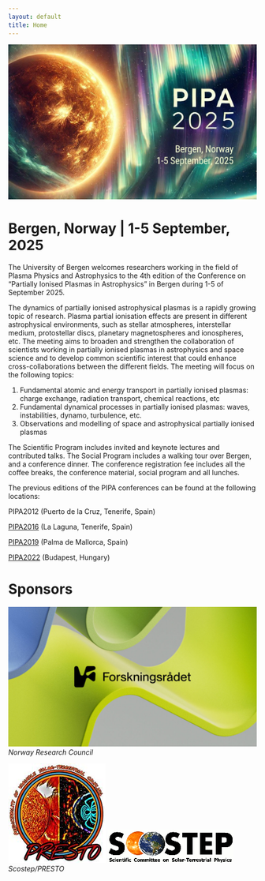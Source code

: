 ```yaml
---
layout: default
title: Home
---
```


![Mountain View](/assets/logo.jpg) 

# Bergen, Norway   |   1-5 September, 2025

The University of Bergen welcomes researchers working in the field of Plasma Physics and Astrophysics 
to the 4th edition of the Conference on “Partially Ionised Plasmas in Astrophysics” in Bergen during 1-5 of September 2025.

The dynamics of partially ionised astrophysical plasmas is a rapidly growing topic of research. Plasma partial ionisation effects are present in different astrophysical environments, such as stellar atmospheres, interstellar medium, protostellar discs, planetary magnetospheres and ionospheres, etc. The meeting aims to broaden and strengthen the collaboration of scientists working in partially ionised plasmas in astrophysics and space science and to develop common scientific interest that could enhance cross-collaborations between the different fields. The meeting will focus on the following topics:

1. Fundamental atomic and energy transport in partially ionised plasmas: charge exchange, radiation transport, chemical reactions, etc
2. Fundamental dynamical processes in partially ionised plasmas: waves, instabilities, dynamo, turbulence, etc.
3. Observations and modelling of space and astrophysical partially ionised plasmas

<!-- The meeting is supported by:

Norway Research Council (small logo)
Scostep/PRESTO (small logo)
-->
The Scientific Program includes invited and keynote lectures and contributed talks. The Social Program includes a walking tour over Bergen, and a conference dinner. The conference registration fee includes all the coffee breaks, the conference material, social program and all lunches.


The previous editions of the PIPA conferences can be found at the following locations:

PIPA2012  (Puerto de la Cruz, Tenerife, Spain)

[PIPA2016](https://meetings.iac.es/PIPA2016/index.html)  (La Laguna, Tenerife, Spain)

[PIPA2019](http://solar1.uib.es/pipa2019/)  (Palma de Mallorca, Spain)

[PIPA2022](http://astro.elte.hu/PIPA2022/index.php)  (Budapest, Hungary)




# Sponsors
![NRC](/assets/nrc-logo.jpg) 
*Norway Research Council*

![Scostep](/assets/presto_logo.jpg) 
![PRESTO](/assets/scostep_logo.png) 
*Scostep/PRESTO*

